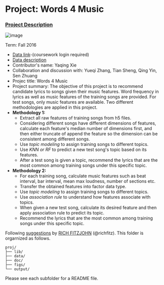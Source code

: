 # Project: Words 4 Music

### [Project Description](doc/project4_desc.md)

![image](http://cdn.newsapi.com.au/image/v1/f7131c018870330120dbe4b73bb7695c?width=650)

Term: Fall 2016

+ [Data link](https://courseworks2.columbia.edu/courses/11849/files/folder/Project_Files?preview=763391)-(coursework login required)
+ [Data description](doc/readme.html)
+ Contributor's name: Yaqing Xie
+ Collaboration and discussion with: Yueqi Zhang, Tian Sheng, Qing Yin, Sen Zhuang
+ Projec title: Words 4 Music
+ Project summary: The objective of this project is to recommend candidate lyrics to songs given their music features. Word frequency in lyrics as well as music features of the training songs are provided. For test songs, only music features are available. Two different methodologies are applied in this project.
+ **Methodology 1:**
	* Extract all raw features of training songs from h5 files. 
	* Considering different songs have different dimensions of features, calculate each feature's median number of dimensions first, and then either truncate of append the feature so the dimension can be consistent among different songs.
	* Use *topic modeling* to assign training songs to different topics.
	* Use *KNN or RF* to predict a new test song's topic based on its features.
	* After a test song is given a topic, recommend the lyrics that are the most common among training songs under this specific topic.
+ **Methodology 2:**
	* For each training song, calculate music features such as beat interval, bar interval, mean max loudness, number of sections etc.
	* Transfer the obtained features into factor data type.
	* Use *topic modeling* to assign training songs to different topics.
	* Use *association rule* to understand how features associate with topics.
	* When given a new test song, calculate its desired feature and then apply association rule to predict its topic.
	* Recommend the lyrics that are the most common among training songs under this specific topic.
	
	
Following [suggestions](http://nicercode.github.io/blog/2013-04-05-projects/) by [RICH FITZJOHN](http://nicercode.github.io/about/#Team) (@richfitz). This folder is orgarnized as follows.

```
proj/
├── lib/
├── data/
├── doc/
├── figs/
└── output/
```

Please see each subfolder for a README file.
